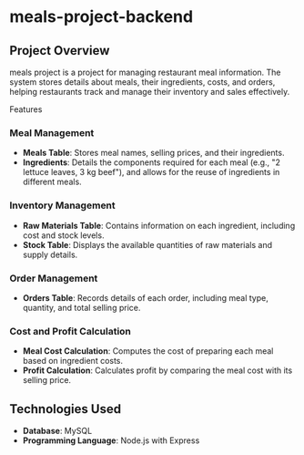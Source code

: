# meals-project-backend


## Project Overview

meals project is a project for managing restaurant meal information. The system stores details about meals, their ingredients, costs, and orders, helping restaurants track and manage their inventory and sales effectively.

Features

### Meal Management
- **Meals Table**: Stores meal names, selling prices, and their ingredients.
- **Ingredients**: Details the components required for each meal (e.g., "2 lettuce leaves, 3 kg beef"), and allows for the reuse of ingredients in different meals.

### Inventory Management
- **Raw Materials Table**: Contains information on each ingredient, including cost and stock levels.
- **Stock Table**: Displays the available quantities of raw materials and supply details.

### Order Management
- **Orders Table**: Records details of each order, including meal type, quantity, and total selling price.

### Cost and Profit Calculation
- **Meal Cost Calculation**: Computes the cost of preparing each meal based on ingredient costs.
- **Profit Calculation**: Calculates profit by comparing the meal cost with its selling price.

## Technologies Used
- **Database**: MySQL
- **Programming Language**: Node.js with Express
